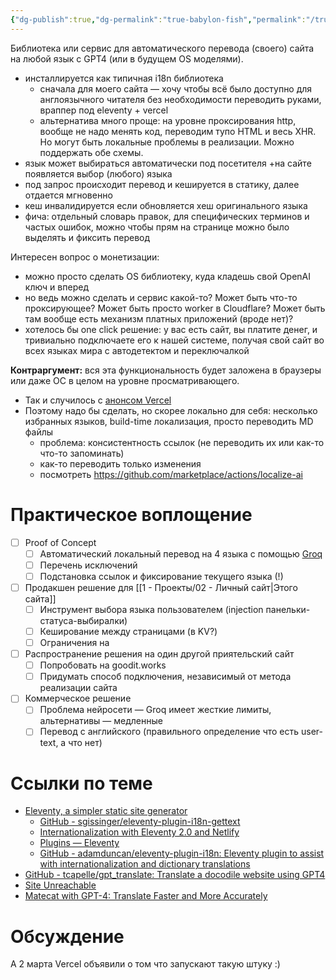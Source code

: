 ```yaml
---
{"dg-publish":true,"dg-permalink":"true-babylon-fish","permalink":"/true-babylon-fish/","created":"2024-02-19T17:31:30.009+07:00","updated":"2024-03-12T02:58:20.645+07:00"}
---
```


Библиотека или сервис для автоматического перевода (своего) сайта на любой язык с GPT4 (или в будущем OS моделями).

- инсталлируется как типичная i18n библиотека
	- сначала для моего сайта — хочу чтобы всё было доступно для англоязычного читателя без необходимости переводить руками, враппер под eleventy + vercel
	- альтернатива много проще: на уровне проксирования http, вообще не надо менять код, переводим тупо HTML и весь XHR. Но могут быть локальные проблемы в реализации. Можно поддержать обе схемы.
- язык может выбираться автоматически под посетителя +на сайте появляется выбор (любого) языка 
- под запрос происходит перевод и кешируется в статику, далее отдается мгновенно
- кеш инвалидируется если обновляется хеш оригинального языка 
- фича: отдельный словарь правок, для специфических терминов и частых ошибок, можно чтобы прям на странице можно было выделять и фиксить перевод

Интересен вопрос о монетизации:
- можно просто сделать OS библиотеку, куда кладешь свой OpenAI ключ и вперед
- но ведь можно сделать и сервис какой-то? Может быть что-то проксирующее? Может быть просто worker в Cloudflare? Может быть там вообще есть механизм платных приложений (вроде нет)?
- хотелось бы one click решение: у вас есть сайт, вы платите денег, и тривиально подключаете его к нашей системе, получая свой сайт во всех языках мира с автодетектом и переключалкой

**Контраргумент:** вся эта функциональность будет заложена в браузеры или даже ОС в целом на уровне просматривающего. 
- Так и случилось с [анонсом Vercel](https://twitter.com/rauchg/status/1763632791533850946)
- Поэтому надо бы сделать, но скорее локально для себя: несколько избранных языков, build-time локализация, просто переводить MD файлы 
	- проблема: консистентность ссылок (не переводить их или как-то что-то запоминать)
	- как-то переводить только изменения 
	- посмотреть <https://github.com/marketplace/actions/localize-ai>

# Практическое воплощение
- [ ] Proof of Concept
	- [ ] Автоматический локальный перевод на 4 языка с помощью [Groq](https://wow.groq.com/)
	- [ ] Перечень исключений
	- [ ] Подстановка ссылок и фиксирование текущего языка (!)
- [ ] Продакшен решение для [[1 - Проекты/02 - Личный сайт\|Этого сайта]]
	- [ ] Инструмент выбора языка пользователем (injection панельки-статуса-выбиралки)
	- [ ] Кеширование между страницами (в KV?)
	- [ ] Ограничения на 
- [ ] Распространение решения на один другой приятельский сайт
	- [ ] Попробовать на goodit.works
	- [ ] Придумать способ подключения, независимый от метода реализации сайта
- [ ] Коммерческое решение
	- [ ] Проблема нейросети — Groq имеет жесткие лимиты, альтернативы — медленные
	- [ ] Перевод с английского (правильного определение что есть user-text, а что нет)

# Ссылки по теме
- [Eleventy, a simpler static site generator](https://www.11ty.dev/)
	- [GitHub - sgissinger/eleventy-plugin-i18n-gettext](https://github.com/sgissinger/eleventy-plugin-i18n-gettext)
	- [Internationalization with Eleventy 2.0 and Netlify](https://www.lenesaile.com/en/blog/internationalization-with-eleventy-20-and-netlify/)
	- [Plugins — Eleventy](https://www.11ty.dev/docs/plugins/)
	- [GitHub - adamduncan/eleventy-plugin-i18n: Eleventy plugin to assist with internationalization and dictionary translations](https://github.com/adamduncan/eleventy-plugin-i18n)
- [GitHub - tcapelle/gpt\_translate: Translate a docodile website using GPT4](https://github.com/tcapelle/gpt_translate)
- [Site Unreachable](https://www.smartcat.com/news/gpt-4-release/)
- [Matecat with GPT-4: Translate Faster and More Accurately](https://translated.com/matecat-gpt-4)

# Обсуждение
<blockquote class="twitter-tweet"><a href="https://twitter.com/user/status/1759545318784598472?ref_src=twsrc%5Etfw"></a></blockquote> <script async src="https://platform.twitter.com/widgets.js" charset="utf-8"></script>

А 2 марта Vercel объявили о том что запускают такую штуку :)
<blockquote class="twitter-tweet"><a href="https://twitter.com/user/status/1763632791533850946?ref_src=twsrc%5Etfw"></a></blockquote> <script async src="https://platform.twitter.com/widgets.js" charset="utf-8"></script>